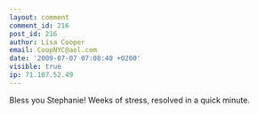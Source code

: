 ```yaml
---
layout: comment
comment_id: 216
post_id: 216
author: Lisa Cooper
email: CoopNYC@aol.com
date: '2009-07-07 07:08:40 +0200'
visible: true
ip: 71.107.52.49
---
```

Bless you Stephanie!  Weeks of stress, resolved in a quick minute.
